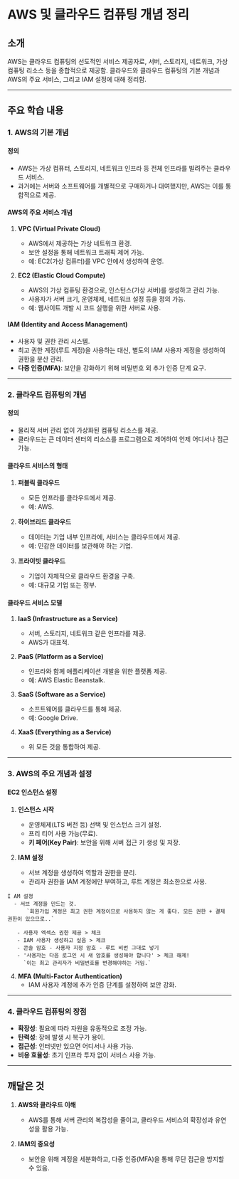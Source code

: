 # AWS 및 클라우드 컴퓨팅 개념 정리

## 소개
AWS는 클라우드 컴퓨팅의 선도적인 서비스 제공자로, 서버, 스토리지, 네트워크, 가상 컴퓨팅 리소스 등을 종합적으로 제공함. 클라우드와 클라우드 컴퓨팅의 기본 개념과 AWS의 주요 서비스, 그리고 IAM 설정에 대해 정리함.

---

## 주요 학습 내용

### 1. AWS의 기본 개념
#### 정의
- AWS는 가상 컴퓨터, 스토리지, 네트워크 인프라 등 전체 인프라를 빌려주는 클라우드 서비스.
- 과거에는 서버와 소프트웨어를 개별적으로 구매하거나 대여했지만, AWS는 이를 통합적으로 제공.

#### AWS의 주요 서비스 개념
1. **VPC (Virtual Private Cloud)**
   - AWS에서 제공하는 가상 네트워크 환경.
   - 보안 설정을 통해 네트워크 트래픽 제어 가능.
   - 예: EC2(가상 컴퓨터)를 VPC 안에서 생성하여 운영.

2. **EC2 (Elastic Cloud Compute)**
   - AWS의 가상 컴퓨팅 환경으로, 인스턴스(가상 서버)를 생성하고 관리 가능.
   - 사용자가 서버 크기, 운영체제, 네트워크 설정 등을 정의 가능.
   - 예: 웹사이트 개발 시 코드 실행을 위한 서버로 사용.

#### IAM (Identity and Access Management)
- 사용자 및 권한 관리 시스템.
- 최고 권한 계정(루트 계정)을 사용하는 대신, 별도의 IAM 사용자 계정을 생성하여 권한을 분산 관리.
- **다중 인증(MFA)**: 보안을 강화하기 위해 비밀번호 외 추가 인증 단계 요구.

---

### 2. 클라우드 컴퓨팅의 개념
#### 정의
- 물리적 서버 관리 없이 가상화된 컴퓨팅 리소스를 제공.
- 클라우드는 큰 데이터 센터의 리소스를 프로그램으로 제어하여 언제 어디서나 접근 가능.

#### 클라우드 서비스의 형태
1. **퍼블릭 클라우드**
   - 모든 인프라를 클라우드에서 제공.
   - 예: AWS.

2. **하이브리드 클라우드**
   - 데이터는 기업 내부 인프라에, 서비스는 클라우드에서 제공.
   - 예: 민감한 데이터를 보관해야 하는 기업.

3. **프라이빗 클라우드**
   - 기업이 자체적으로 클라우드 환경을 구축.
   - 예: 대규모 기업 또는 정부.

#### 클라우드 서비스 모델
1. **IaaS (Infrastructure as a Service)**
   - 서버, 스토리지, 네트워크 같은 인프라를 제공.
   - AWS가 대표적.

2. **PaaS (Platform as a Service)**
   - 인프라와 함께 애플리케이션 개발을 위한 플랫폼 제공.
   - 예: AWS Elastic Beanstalk.

3. **SaaS (Software as a Service)**
   - 소프트웨어를 클라우드를 통해 제공.
   - 예: Google Drive.

4. **XaaS (Everything as a Service)**
   - 위 모든 것을 통합하여 제공.

---

### 3. AWS의 주요 개념과 설정
#### EC2 인스턴스 설정
1. **인스턴스 시작**
   - 운영체제(LTS 버전 등) 선택 및 인스턴스 크기 설정.
   - 프리 티어 사용 가능(무료).
   - **키 페어(Key Pair)**: 보안을 위해 서버 접근 키 생성 및 저장.

2. **IAM 설정**
   - 서브 계정을 생성하여 역할과 권한을 분리.
   - 관리자 권한을 IAM 계정에만 부여하고, 루트 계정은 최소한으로 사용.

```
I AM 설정
  - 서브 계정을 만드는 것.
      `회원가입 계정은 최고 권한 계정이므로 사용하지 않는 게 좋다. 모든 권한 + 결제 권한이 있으므로..`

   - 사용자 엑섹스 권한 제공 > 체크
   - IAM 사용자 생성하고 싶음 > 체크
   - 콘솔 암호 - 사용자 지정 암호 - 루트 비번 그대로 넣기
   - '사용자는 다음 로그인 시 새 암호를 생성해야 합니다' > 체크 해제!
     `이는 최고 관리자가 비밀번호를 변경해야하는 거임.`
```

4. **MFA (Multi-Factor Authentication)**
   - IAM 사용자 계정에 추가 인증 단계를 설정하여 보안 강화.

---

### 4. 클라우드 컴퓨팅의 장점
- **확장성**: 필요에 따라 자원을 유동적으로 조정 가능.
- **탄력성**: 장애 발생 시 복구가 용이.
- **접근성**: 인터넷만 있으면 어디서나 사용 가능.
- **비용 효율성**: 초기 인프라 투자 없이 서비스 사용 가능.

---

## 깨달은 것
1. **AWS와 클라우드 이해**
   - AWS를 통해 서버 관리의 복잡성을 줄이고, 클라우드 서비스의 확장성과 유연성을 활용 가능.

2. **IAM의 중요성**
   - 보안을 위해 계정을 세분화하고, 다중 인증(MFA)을 통해 무단 접근을 방지할 수 있음.


